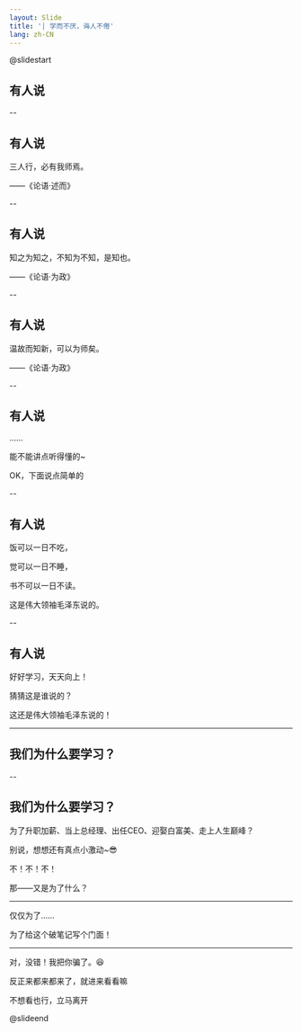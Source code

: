 ```yaml
---
layout: Slide
title: '| 学而不厌，诲人不倦'
lang: zh-CN
---
```


@slidestart

<!-- .slide: data-transition="slide" data-auto-animate -->

## 有人说

<!-- .element: class="r-fit-text" -->

--

<!-- .slide: data-auto-animate -->

## 有人说

三人行，必有我师焉。

——《论语·述而》<!-- .element: class="fragment fade-up" -->

--

<!-- .slide: data-auto-animate -->

## 有人说

知之为知之，不知为不知，是知也。

——《论语·为政》<!-- .element: class="fragment fade-up" -->

--

<!-- .slide: data-auto-animate -->

## 有人说

温故而知新，可以为师矣。

——《论语·为政》<!-- .element: class="fragment fade-up" -->

--

<!-- .slide: data-auto-animate -->

## 有人说

……

能不能讲点听得懂的~<!-- .element: class="fragment fade-in" -->

OK，下面说点简单的<!-- .element: class="fragment fade-in" -->

--

<!-- .slide: data-auto-animate -->

## 有人说

饭可以一日不吃，

觉可以一日不睡，<!-- .element: class="fragment fade-in" -->

书不可以一日不读。<!-- .element: class="fragment fade-in" -->

这是伟大领袖毛泽东说的。<!-- .element: class="fragment fade-up" -->

--

<!-- .slide: data-auto-animate -->

## 有人说

好好学习，天天向上！

猜猜这是谁说的？<!-- .element: class="fragment fade-in" -->

这还是伟大领袖毛泽东说的！<!-- .element: class="fragment fade-up" -->

---

<!-- .slide: data-transition="slide" data-auto-animate -->

## 我们为什么要学习？

--

<!-- .slide: data-auto-animate -->

## 我们为什么要学习？

为了升职加薪、当上总经理、出任CEO、迎娶白富美、走上人生巅峰？<!-- .element: class="fragment fade-in" -->

别说，想想还有真点小激动~😎<!-- .element: class="fragment fade-in-then-out" -->

不！不！不！<!-- .element: class="fragment fade-in" -->

那——又是为了什么？<!-- .element: class="fragment fade-up" -->

---

仅仅为了……

为了给这个破笔记写个门面！<!-- .element: class="fragment fade-in r-fit-text" -->

---

对，没错！我把你骗了。😆

反正来都来都来了，就<a style="text-align:center;text-decoration:none;" href="/zh/">进来看看</a>嘛

<!-- .element: class="fragment fade-up" -->

不想看也行，<a style="text-align:center;text-decoration:none;" href="/zh/">立马离开</a>

<!-- .element: class="fragment fade-up" -->

@slideend